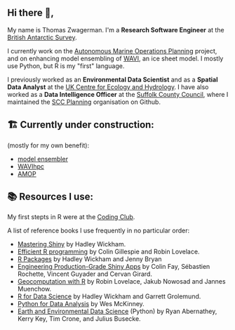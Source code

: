 ## Hi there :wave:,

My name is Thomas Zwagerman. I'm a **Research Software Engineer** at the [British Antarctic Survey](https://www.bas.ac.uk/).

I currently work on the [Autonomous Marine Operations Planning](https://www.bas.ac.uk/project/autonomous-marine-operations-planning/) project, and on enhancing model ensembling of [WAVI](https://github.com/RJArthern/WAVI.jl?tab=readme-ov-file), an ice sheet model. I mostly use Python, but R is my "first" language.

I previously worked as an **Environmental Data Scientist** and as a **Spatial Data Analyst** at the [UK Centre for Ecology and Hydrology](https://www.ceh.ac.uk/). I have also worked as a **Data Intelligence Officer** at the [Suffolk County Council](https://www.suffolk.gov.uk/), where I maintained the [SCC Planning](https://github.com/SCC-Planning) organisation on Github.

## :building_construction: Currently under construction:
(mostly for my own benefit):
* [model ensembler](https://github.com/environmental-forecasting/model-ensembler)
* [WAVIhpc](https://github.com/alextbradley/WAVIhpc)
* [AMOP](https://github.com/bas-amop)

## :books: Resources I use:
My first stepts in R were at the [Coding Club](https://ourcodingclub.github.io/). 

A list of reference books I use frequently in no particular order: 
* [Mastering Shiny](https://mastering-shiny.org/) by Hadley Wickham.
* [Efficient R programming](https://csgillespie.github.io/efficientR/) by Colin Gillespie and Robin Lovelace.
* [R Packages](https://r-pkgs.org/) by Hadley Wickham and Jenny Bryan
* [Engineering Production-Grade Shiny Apps](https://engineering-shiny.org/index.html) by Colin Fay, Sébastien Rochette, Vincent Guyader and Cervan Girard.
* [Geocomputation with R](https://geocompr.robinlovelace.net/) by Robin Lovelace, Jakub Nowosad and Jannes Muenchow.
* [R for Data Science](https://r4ds.had.co.nz/) by Hadley Wickham and Garrett Grolemund.
* [Python for Data Analysis](https://wesmckinney.com/book/) by Wes McKinney.
* [Earth and Environmental Data Science](https://earth-env-data-science.github.io/intro.html) (Python) by Ryan Abernathey, Kerry Key, Tim Crone, and Julius Busecke. 
